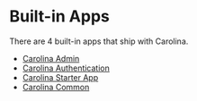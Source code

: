 
# Built-in Apps #

There are 4 built-in apps that ship with Carolina.

* [Carolina Admin](../../apps/admin/README.md)
* [Carolina Authentication](../../apps/auth/README.md)
* [Carolina Starter App](../../apps/starter/README.md)
* [Carolina Common](../../apps/common/README.md)
